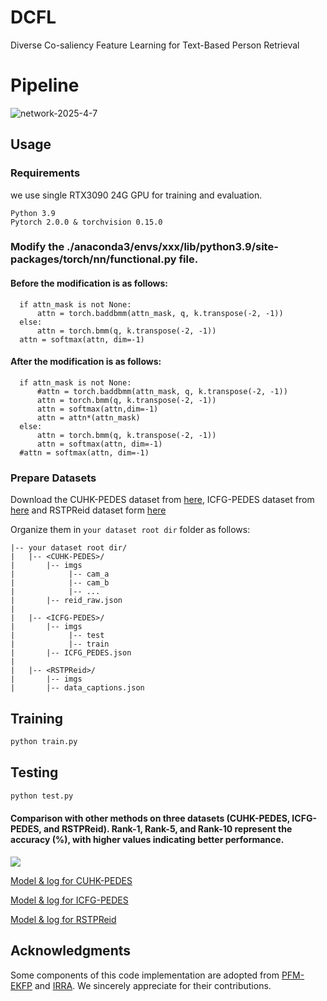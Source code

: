 # DCFL
Diverse Co-saliency Feature Learning for Text-Based Person Retrieval
# Pipeline

![network-2025-4-7](https://github.com/user-attachments/assets/f0c1fed5-f2b3-447c-a1c9-2d495cddac6c)


## Usage
### Requirements
we use single RTX3090 24G GPU for training and evaluation. 
```
Python 3.9
Pytorch 2.0.0 & torchvision 0.15.0
```
### Modify the ./anaconda3/envs/xxx/lib/python3.9/site-packages/torch/nn/functional.py file.
#### Before the modification is as follows:
```
  if attn_mask is not None:
      attn = torch.baddbmm(attn_mask, q, k.transpose(-2, -1))
  else:
      attn = torch.bmm(q, k.transpose(-2, -1))     
  attn = softmax(attn, dim=-1)
```
#### After the modification is as follows:
```
  if attn_mask is not None:
      #attn = torch.baddbmm(attn_mask, q, k.transpose(-2, -1))
      attn = torch.bmm(q, k.transpose(-2, -1))
      attn = softmax(attn,dim=-1)
      attn = attn*(attn_mask)
  else:
      attn = torch.bmm(q, k.transpose(-2, -1))
      attn = softmax(attn, dim=-1)
  #attn = softmax(attn, dim=-1)
```


### Prepare Datasets
Download the CUHK-PEDES dataset from [here](https://github.com/ShuangLI59/Person-Search-with-Natural-Language-Description), ICFG-PEDES dataset from [here](https://github.com/zifyloo/SSAN) and RSTPReid dataset form [here](https://github.com/NjtechCVLab/RSTPReid-Dataset)

Organize them in `your dataset root dir` folder as follows:
```
|-- your dataset root dir/
|   |-- <CUHK-PEDES>/
|       |-- imgs
|            |-- cam_a
|            |-- cam_b
|            |-- ...
|       |-- reid_raw.json
|
|   |-- <ICFG-PEDES>/
|       |-- imgs
|            |-- test
|            |-- train 
|       |-- ICFG_PEDES.json
|
|   |-- <RSTPReid>/
|       |-- imgs
|       |-- data_captions.json
```

## Training
```python
python train.py
```
## Testing

```python
python test.py
```
#### Comparison with other methods on three datasets (CUHK-PEDES, ICFG-PEDES, and RSTPReid). Rank-1, Rank-5, and Rank-10 represent the accuracy (%), with higher values indicating better performance.
![](images/res.png)




[Model & log for CUHK-PEDES](https://drive.google.com/file/d/1OBhFhpZpltRMZ88K6ceNUv4vZgevsFCW/view?usp=share_link)

[Model & log for ICFG-PEDES](https://drive.google.com/file/d/1Y3D7zZsKPpuEHWJ9nVecUW-HaKdjDI9g/view?usp=share_link)

[Model & log for RSTPReid](https://drive.google.com/file/d/1LpUHkLErEWkJiXyWYxWwiK-8Fz1_1QGY/view?usp=share_link)



## Acknowledgments
Some components of this code implementation are adopted from [PFM-EKFP](https://github.com/lhf12278/PFM-EKFP) and [IRRA](https://github.com/BrandonHanx/TextReID). We sincerely appreciate for their contributions.
